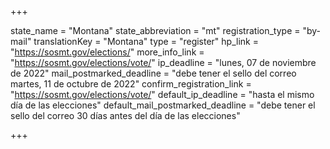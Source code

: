 +++

state_name = "Montana"
state_abbreviation = "mt"
registration_type = "by-mail"
translationKey = "Montana"
type = "register"
hp_link = "https://sosmt.gov/elections/"
more_info_link = "https://sosmt.gov/elections/vote/"
ip_deadline = "lunes, 07 de noviembre de 2022"
mail_postmarked_deadline = "debe tener el sello del correo martes, 11 de octubre de 2022"
confirm_registration_link = "https://sosmt.gov/elections/vote/"
default_ip_deadline = "hasta el mismo día de las elecciones"
default_mail_postmarked_deadline = "debe tener el sello del correo 30 días antes del día de las elecciones"

+++